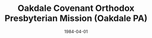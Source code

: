 ---
date: &id001 1984-04-01
end_date: 1987-05-31
location:
  address: null
  city: Oakdale
  state: PA
minister:
- end: 1987-01-01
  name: R. Daniel Knox
  start: 1984-01-01
  type: Evangelist
ministers:
- R. Daniel Knox
name: Oakdale Covenant Orthodox Presbyterian Mission
names: null
origination_date: *id001
raw_data: 'PA Oakdale


  Oakdale Covenant Orthodox Presbyterian Mission  (April 1984-May 31, 1987)

  Evangelist: R. Daniel Knox, 1984-87

  '
received_from: null
states:
- PA
status:
  active: false
  end_date: null
  reason: null
  received_from: null
  withdrawal_to: null
title: Oakdale Covenant Orthodox Presbyterian Mission (Oakdale PA)
year_established:
- 1984

---
